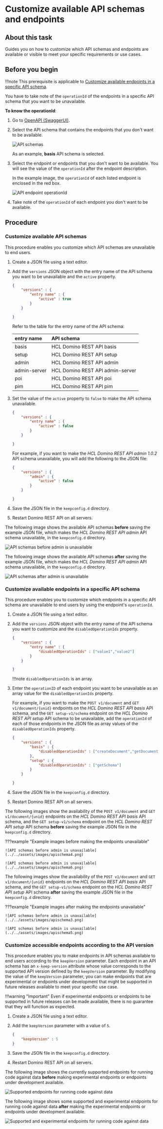 # Customize available API schemas and endpoints

## About this task

Guides you on how to customize which API schemas and endpoints are available or visible to meet your specific requirements or use cases. 

## Before you begin

!!!note
    This prerequisite is applicable to [Customize available endpoints in a specific API schema](#customize-available-endpoints-in-a-specific-api-schema).

You have to take note of the `operationId` of the endpoints in a specific API schema that you want to be unavailable. 

**To know the operationId**:

1. Go to [OpenAPI (SwaggerUI)](http://localhost:8880/openapi/index.html).
2. Select the API schema that contains the endpoints that you don't want to be available.

    ![API schemas](../../assets/images/apischema2.png)

    As an example, **basis** API schema is selected.

3. Select the endpoint or endpoints that you don't want to be available. You will see the value of the `operationId` after the endpoint description.

    In the example image, the `operationId` of each listed endpoint is enclosed in the red box. 

    ![API endpoint operationId](../../assets/images/opID.png)

4. Take note of the `operationId` of each endpoint you don't want to be available. 

## Procedure

### Customize available API schemas

This procedure enables you customize which API schemas are unavailable to end users. 

1. Create a JSON file using a text editor.
2. Add the `versions` JSON object with the entry name of the API schema you want to be unavailable and the `active` property.

    ``` json
    {
        "versions" : {
            "entry name" : {
                "active" : true
            }
        }

    }
    ```

    Refer to the table for the entry name of the API schema:

    |entry name|API schema|
    |:---|:---|
    |basis|HCL Domino REST API basis|
    |setup|HCL Domino REST API setup|
    |admin|HCL Domino REST API admin|
    |admin-server|HCL Domino REST API admin-server|
    |poi|HCL Domino REST API poi|
    |pim|HCL Domino REST API pim|

4.	Set the value of the `active` property to `false` to make the API schema unavailable.

    ``` json
    {
        "versions" : {
            "entry name" : {
                "active" : false
            }
        }

    }
    ```

    For example, if you want to make the *HCL Domino REST API admin 1.0.2* API schema unavailable, you will add the following to the JSON file:

    ``` json
    {
        "versions" : {
            "admin" : {
                "active" : false
            }
        }

    }
    ``` 

5. Save the JSON file in the `keepconfig.d` directory.
6. Restart Domino REST API on all servers.

The following image shows the available API schemas **before** saving the example JSON file, which makes the *HCL Domino REST API admin* API schema unavailable, in the `keepconfig.d` directory.

![API schemas before admin is unavailable](../../assets/images/apischema2.png)

The following image shows the available API schemas **after** saving the example JSON file, which makes the *HCL Domino REST API admin* API schema unavailable, in the `keepconfig.d` directory.

![API schemas after admin is unavailable](../../assets/images/apischema1.png)


### Customize available endpoints in a specific API schema 

This procedure enables you to customize which endpoints in a specific API schema are unavailable to end users by using the endpoint's `operationId`. 

1. Create a JSON file using a text editor.
2. Add the `versions` JSON object with the entry name of the API schema you want to customize and the `disabledOperationIds` property.

    ``` json
    {
        "versions" : {
            "entry name" : {
                "disabledOperationIds" : ["value1","value2"]
            }
        }

    }
    ```

    !!!note 
        `disabledOperationIds` is an array.

3.	Enter the `operationID` of each endpoint you want to be unavailable as an array value for the `disabledOperationIds` property.

    For example, if you want to make the `POST v1/document` and `GET v1/document/{unid}` endpoints on the *HCL Domino REST API basis* API schema, and the `GET setup-v1/schema` endpoint on the *HCL Domino REST API setup* API schema to be unavailable, add the `operationId` of each of those endpoints in the JSON file as array values of the `disabledOperationIds` property. 

    ``` json
    {
        "versions" : {
            "basis" : {
                "disabledOperationIds" : ["createDocument","getDocument"]
            },
            "setup" : {
                "disabledOperationIds" : ["getSchema"]
            }
        }

    }
    ```

5. Save the JSON file in the `keepconfig.d` directory.
6. Restart Domino REST API on all servers.

The following images show the availability of the `POST v1/document` and `GET v1/document/{unid}` endpoints on the *HCL Domino REST API basis* API schema, and the `GET setup-v1/schema` endpoint on the *HCL Domino REST API setup* API schema **before** saving the example JSON file in the `keepconfig.d` directory.

???example "Example images before making the endpoints unavailable"

    ![API schemas before admin is unavailable](../../assets/images/apischema4.png)

    ![API schemas before admin is unavailable](../../assets/images/apischema6.png)

The following images show the availability of the `POST v1/document` and `GET v1/document/{unid}` endpoints on the *HCL Domino REST API basis* API schema, and the `GET setup-v1/schema` endpoint on the *HCL Domino REST API setup* API schema **after** saving the example JSON file in the `keepconfig.d` directory.


???example "Example images after making the endpoints unavailable"

    ![API schemas before admin is unavailable](../../assets/images/apischema3.png)

    ![API schemas before admin is unavailable](../../assets/images/apischema5.png)


### Customize accessible endpoints according to the API version 

This procedure enables you to make endpoints in API schemas available to end users according to the `keepVersion` parameter. Each endpoint in an API schema has an `x-keep-version` attribute whose value corresponds to the supported API version defined by the `keepVersion` parameter. By modifying the value of the `keepVersion` parameter, you can make endpoints that are experimental or endpoints under development that might be supported in future releases available to meet your specific use case.  

!!!warning "Important"
    Even if experimental endpoints or endpoints to be supported in future releases can be made available, there is no guarantee that they will function as expected.

1. Create a JSON file using a text editor.
2. Add the `keepVersion` parameter with a value of `5`.

    ``` json
    {
        "keepVersion" : 5
    }
    ```

3. Save the JSON file in the `keepconfig.d` directory.
4. Restart Domino REST API on all servers.

The following image shows the currently supported endpoints for running code against data **before** making experimental endpoints or endpoints under development available.

 ![Supported endpoints for running code against data](../../assets/images/apischema7.png)

The following image shows some supported and experimental endpoints for running code against data **after** making the experimental endpoints or endpoints under development available.

 ![Supported and experimental endpoints for running code against data](../../assets/images/apischema8.png)

